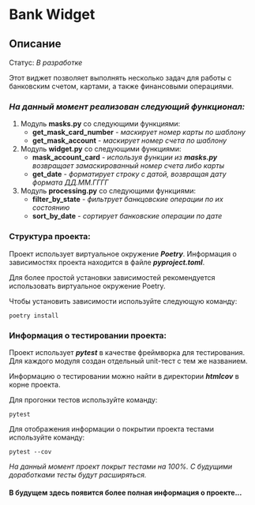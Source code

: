 # Bank Widget

## Описание

Статус: *В разработке*

Этот виджет позволяет выполнять несколько задач для работы
с банковским счетом, картами, а также финансовыми операциями.

### *На данный момент реализован следующий функционал:*

1. Модуль **masks.py** со следующими функциями:
    + **get_mask_card_number** - *маскирует номер карты по шаблону*
    + **get_mask_account** - *маскирует номер счета по шаблону*
2. Модуль **widget.py** со следующими функциями:
    + **mask_account_card** - *используя функции из **masks.py** возвращает замаскированный номер счета либо карты*
    + **get_date** - *форматирует строку с датой, возвращая дату формата ДД.ММ.ГГГГ*
3. Модуль **processing.py** со следующими функциями:
    + **filter_by_state** - *фильтрует банкцовские операции по их состоянию*
    + **sort_by_date** - *сортирует банковские операции по дате*


### Структура проекта:

Проект использует виртуальное окружение ***Poetry***. Информация о зависимостях проекта
находится в файле ***pyproject.toml***. 

Для  более простой установки зависимостей рекомендуется использовать виртуальное окружение
Poetry. 

Чтобы установить зависимости используйте  следующую команду:

```
poetry install
```

### Информация о тестировании проекта:

Проект использует ***pytest*** в качестве фреймворка для тестирования.
Для каждого модуля создан отдельный unit-тест с тем же названием.

Информацию о тестировании можно найти в директории ***htmlcov*** в корне проекта.

Для прогонки тестов используйте команду:

```
pytest
```

Для отображения информации о покрытии проекта тестами используйте команду:

```
pytest --cov
```

*На данный момент проект покрыт тестами на 100%. С будущими доработками тесты будут 
расширяться.*

#### В будущем здесь появится более полная информация о проекте...